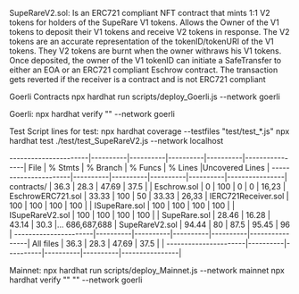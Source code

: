 SupeRareV2.sol:
Is an ERC721 compliant NFT contract that mints 1:1 V2 tokens for holders of the SupeRare V1 tokens.
Allows the Owner of the V1 tokens to deposit their V1 tokens and receive V2 tokens in response.
The V2 tokens are an accurate representation of the tokenID/tokenURI of the V1 tokens.
They V2 tokens are burnt when the owner withraws his V1 tokens.
Once deposited, the owner of the V1 tokenID can initiate a SafeTransfer to either an EOA or an ERC721 compliant Eschrow contract.
The transaction gets reverted if the receiver is a contract and is not ERC721 compliant

Goerli Contracts
npx hardhat run scripts/deploy_Goerli.js --network goerli

Goerli:
npx hardhat verify "" --network goerli

Test Script lines for test:
npx hardhat coverage --testfiles "test/test\_\*.js"
npx hardhat test ./test/test_SupeRareV2.js --network localhost

----------------------|----------|----------|----------|----------|----------------|
File | % Stmts | % Branch | % Funcs | % Lines |Uncovered Lines |
----------------------|----------|----------|----------|----------|----------------|
contracts/ | 36.3 | 28.3 | 47.69 | 37.5 | |
Eschrow.sol | 0 | 100 | 0 | 0 | 16,23 |
EschrowERC721.sol | 33.33 | 100 | 50 | 33.33 | 26,33 |
IERC721Receiver.sol | 100 | 100 | 100 | 100 | |
ISupeRare.sol | 100 | 100 | 100 | 100 | |
ISupeRareV2.sol | 100 | 100 | 100 | 100 | |
SupeRare.sol | 28.46 | 16.28 | 43.14 | 30.3 |... 686,687,688 |
SupeRareV2.sol | 94.44 | 80 | 87.5 | 95.45 | 96 |
----------------------|----------|----------|----------|----------|----------------|
All files | 36.3 | 28.3 | 47.69 | 37.5 | |
----------------------|----------|----------|----------|----------|----------------|

Mainnet:
npx hardhat run scripts/deploy_Mainnet.js --network mainnet
npx hardhat verify "" "" --network goerli
